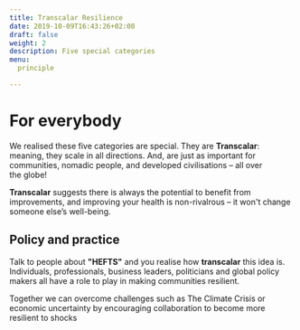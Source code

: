 ```yaml
---
title: Transcalar Resilience
date: 2019-10-09T16:43:26+02:00
draft: false
weight: 2
description: Five special categories 
menu:
  principle

---
```


# For&nbsp;everybody

We realised these five categories are special. They are **Transcalar**: meaning, they scale in all directions. And, are just as important for communities, nomadic people, and developed civilisations – all over the&nbsp;globe!

**Transcalar** suggests there is always the potential to benefit from improvements, and improving your health is non-rivalrous – it won't change someone else’s&nbsp;well-being.

## Policy and practice

Talk to people about **"HEFTS"** and you realise how **transcalar** this idea is. Individuals, professionals, business leaders, politicians and global policy makers all have a role to play in making communities resilient.

Together we can overcome challenges such as The Climate Crisis or economic uncertainty by encouraging collaboration to become more resilient to&nbsp;shocks



<!--# Developed by PeR

PeR is pronounced in [Italian](https://per.umbria.it) as Il Parco dell' Energia Rinnovabile, meaning "renewable energy park" [(learn more)](https://inspiredlabs.co.uk/per.umbria.it/en/). PeR is the largest and most comprehensive sustainability research centre in&nbsp;Italy. PeR operates in the agritourism space as a teaching&nbsp;facility.-->


<!--
## How did Fairtech begin?

### Resilience is transcalar

We realised these five categories are special. They are **Transcalar**: meaning, they scale in all directions. And, are just as important for communities, nomadic people, and developed civilisations – all over the&nbsp;globe!

**Transcalar** suggests there is always the potential to benefit from improvments. For example: improving your health is non-rivalrous – it won't change someone else’s&nbsp;well-being.

If you talk to people about **"HEFTS"**, you'll realise how **transcalar** this idea is because individuals, professionals, business leaders, politicians and global policy makers all have a role to play in making communities resilient that can overcome any challenge!

 -->
